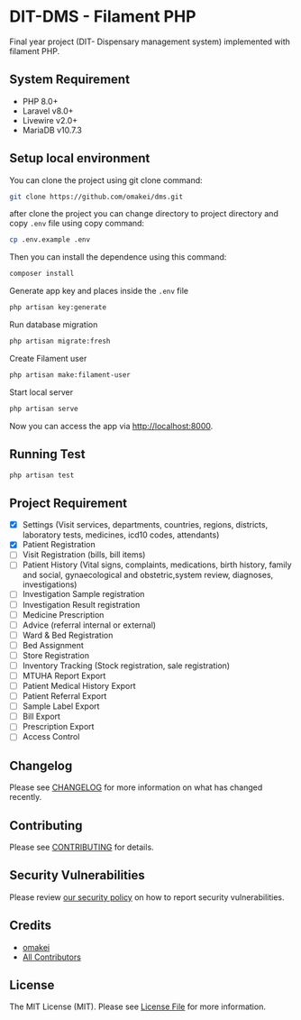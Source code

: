 # DIT-DMS - Filament PHP

Final year project (DIT- Dispensary management system) implemented with filament PHP.

## System Requirement

- PHP 8.0+
- Laravel v8.0+
- Livewire v2.0+
- MariaDB v10.7.3


## Setup local environment

You can clone the project using git clone command:

```bash
git clone https://github.com/omakei/dms.git
```

after clone the project you can change directory to project directory and copy `.env` file
using copy command:

```bash
cp .env.example .env
```

Then you can install the dependence using this command:

```bash
composer install
```

Generate app key and places inside the `.env` file

```bash
php artisan key:generate
```

Run database migration

```bash
php artisan migrate:fresh 
```

Create Filament user

```bash
php artisan make:filament-user
```

Start local server

```bash
php artisan serve
```

Now you can access the app via [http://localhost:8000](http://localhost:8000).

## Running Test
```bash
php artisan test
```

## Project Requirement 
- [x] Settings (Visit services, departments, countries, regions, 
            districts, laboratory tests, medicines, icd10 codes, attendants)
- [x] Patient Registration
- [ ] Visit Registration (bills, bill items)
- [ ] Patient History (Vital signs, complaints, medications,  birth history, family and social,
                        gynaecological and obstetric,system review, diagnoses, investigations)
- [ ] Investigation Sample registration
- [ ] Investigation Result registration
- [ ] Medicine Prescription 
- [ ] Advice (referral internal or external)
- [ ] Ward & Bed Registration
- [ ] Bed Assignment
- [ ] Store Registration
- [ ] Inventory Tracking (Stock registration, sale registration)
- [ ] MTUHA Report Export
- [ ] Patient Medical History Export
- [ ] Patient Referral Export
- [ ] Sample Label Export
- [ ] Bill Export
- [ ] Prescription Export
- [ ] Access Control

## Changelog

Please see [CHANGELOG](CHANGELOG.md) for more information on what has changed recently.

## Contributing

Please see [CONTRIBUTING](.github/CONTRIBUTING.md) for details.

## Security Vulnerabilities

Please review [our security policy](../../security/policy) on how to report security vulnerabilities.

## Credits

- [omakei](https://github.com/omakei)
- [All Contributors](../../contributors)

## License

The MIT License (MIT). Please see [License File](LICENSE.md) for more information.
